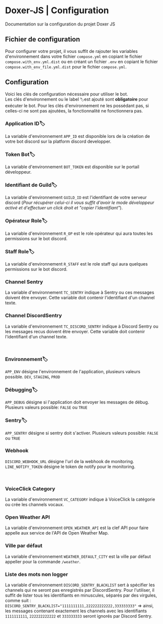 # Doxer-JS | Configuration

Documentation sur la configuration du projet Doxer JS
<br/>

## Fichier de configuration

Pour configurer votre projet, il vous suffit de rajouter les variables d'environnement dans votre fichier `compose.yml` en copiant le fichier `compose.with_env.yml.dist` ou en créant un fichier `.env` en copiant le fichier `compose.with_env_file.yml.dist` pour le fichier `compose.yml`.

## Configuration

Voici les clés de configuration nécessaire pour utiliser le bot.
<br/>
Les clés d'environnement ou le label `🏷️`est ajouté sont **obligatoire** pour exécuter le bot. Pour les clés d'environnement ne les possédant pas, si celles-ci ne sont pas ajoutées, la fonctionnalité ne fonctionnera pas.

### Application ID🏷️

La variable d'environnement `APP_ID` est disponible lors de la création de votre bot discord sur la platform discord developper.

### Token Bot🏷️

La variable d'environnement `BOT_TOKEN` est disponible sur le portail développeur.

### Identifiant de Guild🏷️

La variable d'environnement `GUILD_ID` est l'identifiant de votre serveur discord (_Pour récupérer celui-ci il vous suffit d'avoir le mode développeur activé et d'effectuer un click droit et "copier l'identifiant"_).

### Opérateur Role🏷️

La variable d'environnement `R_OP` est le role opérateur qui aura toutes les permissions sur le bot discord.

### Staff Role🏷️

La variable d'environnement `R_STAFF` est le role staff qui aura quelques permissions sur le bot discord.

### Channel Sentry

La variable d'environnement `TC_SENTRY` indique à Sentry ou ces messages doivent être envoyer.
Cette variable doit contenir l'identifiant d'un channel texte.

### Channel DiscordSentry

La variable d'environnement `TC_DISCORD_SENTRY` indique à Discord Sentry ou les messages recus doivent être envoyer.
Cette variable doit contenir l'identifiant d'un channel texte.

<br>

### Environnement🏷️

`APP_ENV` désigne l'environnement de l'application, plusieurs valeurs possible.
`DEV`, `STAGING`, `PROD`

### Débugging🏷️

`APP_DEBUG` désigne si l'application doit envoyer les messages de débug.
Plusieurs valeurs possible: `FALSE` ou `TRUE`

### Sentry🏷️

`APP_SENTRY` désigne si sentry doit s'activer.
Plusieurs valeurs possible: `FALSE` ou `TRUE`

### Webhook

`DISCORD_WEBHOOK_URL` désigne l'url de la webhook de monitoring.<br/>
`LINE_NOTIFY_TOKEN` désigne le token de notify pour le monitoring.

<br>

### VoiceClick Category

La variable d'environnement `VC_CATEGORY` indique à VoiceClick la catégorie ou crée les channels vocaux.

### Open Weather API

La variable d'environnement `OPEN_WEATHER_API` est la clef API pour faire appelle aux service de l'API de Open Weather Map.

### Ville par défaut

La variable d'environnement `WEATHER_DEFAULT_CITY` est la ville par défaut appeller pour la commande `/weather`.

### Liste des mots non logger

La variable d'environnement `DISCORD_SENTRY_BLACKLIST` sert à spécifier les channels qui ne seront pas enregistrés par DiscordSentry. Pour l'utiliser, il suffit de lister tous les identifiants en minuscules, séparés par des virgules, comme suit : <br/>`DISCORD_SENTRY_BLACKLIST="1111111111,222222222222,333333333"` => ainsi, les messages contenant exactement les channels avec les identifiants `1111111111`, `222222222222` et `333333333` seront ignorés par Discord Sentry.
